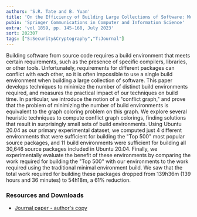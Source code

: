```yaml
---
authors: 'S.R. Tate and B. Yuan'
title: 'On the Efficiency of Building Large Collections of Software: Modeling, Algorithms, and Experimental Results'
pubin: 'Springer Communications in Computer and Information Science'
extra: 'vol 1859, pp. 145-168, July 2023'
sort: 202307
tags: ["S:Security&Cryptography","T:Journal"]
---
```

Building software from source code requires a build environment that meets certain requirements, such as the presence of specific compilers, libraries, or other tools. Unfortunately, requirements for different packages can conflict with each other, so it is often impossible to use a single build environment when building a large collection of software. This paper develops techniques to minimize the number of distinct build environments required, and measures the practical impact of our techniques on build time. In particular, we introduce the notion of a "conflict graph," and prove that the problem of minimizing the number of build environments is equivalent to the graph coloring problem on this graph. We explore several heuristic techniques to compute conflict graph colorings, finding solutions that result in surprisingly small sets of build environments. Using Ubuntu 20.04 as our primary experimental dataset, we computed just 4 different environments that were sufficient for building the "Top 500" most popular source packages, and 11 build environments were sufficient for building all 30,646 source packages included in Ubuntu 20.04. Finally, we experimentally evaluate the benefit of these environments by comparing the work required for building the "Top 500" with our environments to the work required using the traditional minimal environment build. We saw that the total work required for building these packages dropped from 139h36m (139 hours and 36 minutes) to 54h18m, a 61% reduction.

### Resources and Downloads

* [Journal paper - author's copy](/publications/2023-BuildEnv.pdf)

